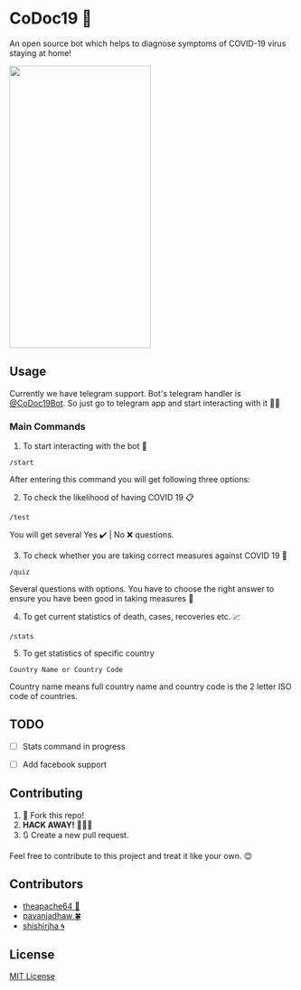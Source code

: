 # CoDoc19 :robot:

An open source bot which helps to diagnose symptoms of COVID-19 virus staying at home!

<img src="https://user-images.githubusercontent.com/15226353/77837846-5e04ff00-718b-11ea-89b7-a3f0cefa25c8.jpg" data-canonical-src="https://user-images.githubusercontent.com/15226353/77837846-5e04ff00-718b-11ea-89b7-a3f0cefa25c8.jpg" width="250" height="500"  />

## Usage

Currently we have telegram support. Bot's telegram handler is [@CoDoc19Bot](https://t.me/CoDoc19Bot). So just go to telegram app and start interacting with it :man_technologist:

### Main Commands

1. To start interacting with the bot :beginner:
```
/start
```
After entering this command you will get following three options:

2. To check the likelihood of having COVID 19 :clipboard:
```
/test
```
You will get several Yes :heavy_check_mark: | No :x: questions. 

3. To check whether you are taking correct measures against COVID 19 :thinking:

```
/quiz
```

Several questions with options. You have to choose the right answer to ensure you have been good in taking measures :fist_left:

4. To get current statistics of death, cases, recoveries etc. :chart_with_upwards_trend:

```
/stats
```

5. To get statistics of specific country

```
Country Name or Country Code
```
Country name means full country name and country code is the 2 letter ISO code of countries.
## TODO
- [ ] Stats command in progress
- [ ] Add facebook support


## Contributing

1. 🍴 Fork this repo!
2. **HACK AWAY!** 🔨🔨🔨
3. 🔃 Create a new pull request.

Feel free to contribute to this project and treat it like your own. 😊

## Contributors

- [theapache64 🚁](https://github.com/theapache64)
- [pavanjadhaw 🍀](https://github.com/pavanjadhaw)
- [shishirjha :cyclone:](https://github.com/shishirjha)



## License

[MIT License](https://github.com/teamxenox/codoc19/blob/master/LICENSE)
